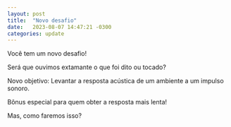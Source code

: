 ```yaml
---
layout: post
title:  "Novo desafio"
date:   2023-08-07 14:47:21 -0300
categories: update
---
```

Você tem um novo desafio!

Será que ouvimos extamante o que foi dito ou tocado?

Novo objetivo: Levantar a resposta acústica de um ambiente a um impulso sonoro.

Bônus especial para quem obter a resposta mais lenta!

Mas, como faremos isso?
